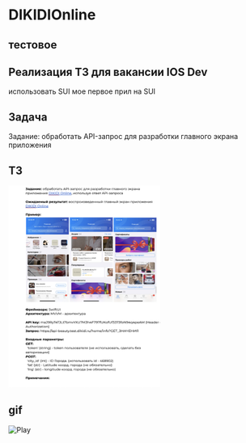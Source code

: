 # DIKIDIOnline

## тестовое

## Реализация ТЗ для вакансии IOS Dev

использовать SUI
мое первое прил на SUI

## Задача 
Задание: обработать API-запрос для разработки главного экрана приложения

## ТЗ

<img src="https://github.com/MAKSIM89PW/DIKIDIOnline/blob/main/DIKIDIOnline.png" width="300" height="400">
  
## gif 

![Play](https://github.com/MAKSIM89PW/DIKIDIOnline/blob/main/DIKIDIOnline.gif)


